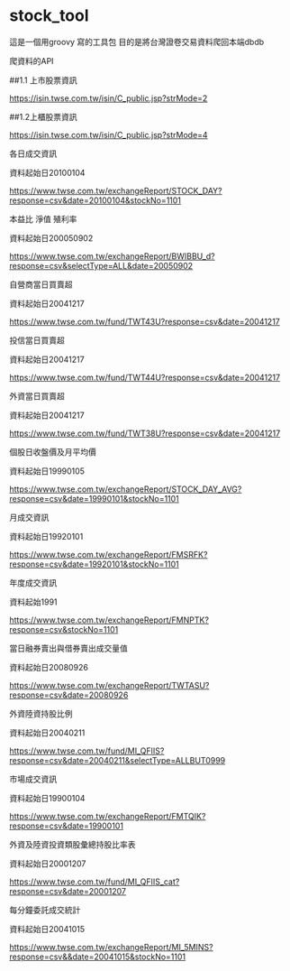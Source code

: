 # stock_tool
這是一個用groovy 寫的工具包
目的是將台灣證卷交易資料爬回本端dbdb 

爬資料的API

##1.1
上市股票資訊

https://isin.twse.com.tw/isin/C_public.jsp?strMode=2

##1.2上櫃股票資訊

https://isin.twse.com.tw/isin/C_public.jsp?strMode=4

各日成交資訊

資料起始日20100104

https://www.twse.com.tw/exchangeReport/STOCK_DAY?response=csv&date=20100104&stockNo=1101

本益比 淨值 殖利率

資料起始日200050902

https://www.twse.com.tw/exchangeReport/BWIBBU_d?response=csv&selectType=ALL&date=20050902

自營商當日買賣超

資料起始日20041217

https://www.twse.com.tw/fund/TWT43U?response=csv&date=20041217

投信當日買賣超

資料起始日20041217

https://www.twse.com.tw/fund/TWT44U?response=csv&date=20041217

外資當日買賣超

資料起始日20041217

https://www.twse.com.tw/fund/TWT38U?response=csv&date=20041217

個股日收盤價及月平均價

資料起始日19990105

https://www.twse.com.tw/exchangeReport/STOCK_DAY_AVG?response=csv&date=19990101&stockNo=1101

月成交資訊

資料起始日19920101

https://www.twse.com.tw/exchangeReport/FMSRFK?response=csv&date=19920101&stockNo=1101

年度成交資訊

資料起始1991

https://www.twse.com.tw/exchangeReport/FMNPTK?response=csv&stockNo=1101

當日融券賣出與借券賣出成交量值

資料起始日20080926

https://www.twse.com.tw/exchangeReport/TWTASU?response=csv&date=20080926

外資陸資持股比例

資料起始日20040211

https://www.twse.com.tw/fund/MI_QFIIS?response=csv&date=20040211&selectType=ALLBUT0999

市場成交資訊

資料起始日19900104

https://www.twse.com.tw/exchangeReport/FMTQIK?response=csv&date=19900101

外資及陸資投資類股彙總持股比率表

資料起始日20001207

https://www.twse.com.tw/fund/MI_QFIIS_cat?response=csv&date=20001207

每分鐘委託成交統計

資料起始日20041015

https://www.twse.com.tw/exchangeReport/MI_5MINS?response=csv&&date=20041015&stockNo=1101
